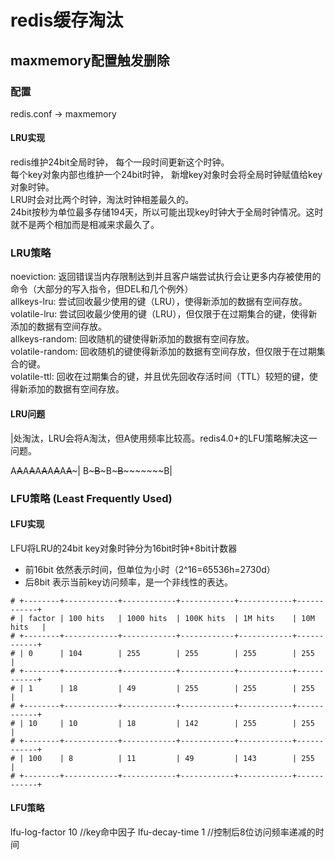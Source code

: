 # redis缓存淘汰

## maxmemory配置触发删除

### 配置

redis.conf -> maxmemory

#### LRU实现

redis维护24bit全局时钟， 每个一段时间更新这个时钟。  
每个key对象内部也维护一个24bit时钟， 新增key对象时会将全局时钟赋值给key对象时钟。  
LRU时会对比两个时钟，淘汰时钟相差最久的。  
24bit按秒为单位最多存储194天，所以可能出现key时钟大于全局时钟情况。这时就不是两个相加而是相减来求最久了。

### LRU策略

noeviction: 返回错误当内存限制达到并且客户端尝试执行会让更多内存被使用的命令（大部分的写入指令，但DEL和几个例外）  
allkeys-lru: 尝试回收最少使用的键（LRU），使得新添加的数据有空间存放。  
volatile-lru: 尝试回收最少使用的键（LRU），但仅限于在过期集合的键，使得新添加的数据有空间存放。  
allkeys-random: 回收随机的键使得新添加的数据有空间存放。  
volatile-random: 回收随机的键使得新添加的数据有空间存放，但仅限于在过期集合的键。  
volatile-ttl: 回收在过期集合的键，并且优先回收存活时间（TTL）较短的键，使得新添加的数据有空间存放。  

#### LRU问题

|处淘汰，LRU会将A淘汰，但A使用频率比较高。redis4.0+的LFU策略解决这一问题。

A~~A~~A~~A~~A~~A~~A~~A~~A~~A~~~|
B~~~~~B~~~~~B~~~~~B~~~~~~~~~~~B|

### LFU策略 (Least Frequently Used)

#### LFU实现

LFU将LRU的24bit key对象时钟分为16bit时钟+8bit计数器

- 前16bit 依然表示时间，但单位为小时（2^16=65536h=2730d）
- 后8bit 表示当前key访问频率，是一个非线性的表达。

```table
# +--------+------------+------------+------------+------------+------------+
# | factor | 100 hits   | 1000 hits  | 100K hits  | 1M hits    | 10M hits   |
# +--------+------------+------------+------------+------------+------------+
# | 0      | 104        | 255        | 255        | 255        | 255        |
# +--------+------------+------------+------------+------------+------------+
# | 1      | 18         | 49         | 255        | 255        | 255        |
# +--------+------------+------------+------------+------------+------------+
# | 10     | 10         | 18         | 142        | 255        | 255        |
# +--------+------------+------------+------------+------------+------------+
# | 100    | 8          | 11         | 49         | 143        | 255        |
# +--------+------------+------------+------------+------------+------------+
```

#### LFU策略

lfu-log-factor 10 //key命中因子
lfu-decay-time 1 //控制后8位访问频率递减的时间

